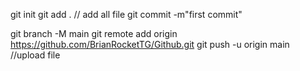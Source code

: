 git init
git add . // add all file
git commit -m"first commit"

git branch -M main
git remote add origin https://github.com/BrianRocketTG/Github.git
git push -u origin main  //upload file

